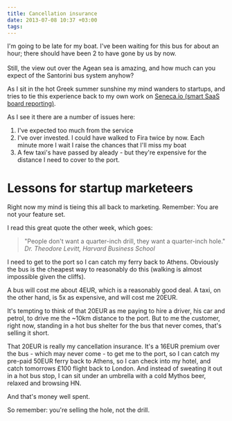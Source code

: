 ```yaml
---
title: Cancellation insurance
date: 2013-07-08 10:37 +03:00
tags:
---
```

<p class="lead">
  I'm going to be late for my boat. I've been waiting for this bus for about an hour; there should have been 2 to have gone by us by now.
  <br><br>
  Still, the view out over the Agean sea is amazing, and how much can you expect of the Santorini bus system anyhow?
</p>

As I sit in the hot Greek summer sunshine my mind wanders to startups, and tries to tie this experience back to my own work on <a href="http://www.seneca.io">Seneca.io (smart SaaS board reporting)</a>.

As I see it there are a number of issues here:
1. I've expected too much from the service
2. I've over invested. I could have walked to Fira twice by now. Each minute more I wait I raise the chances that I'll miss my boat
3. A few taxi's have passed by aleady - but they're expensive for the distance I need to cover to the port.

Lessons for startup marketeers
==

Right now my mind is tieing this all back to marketing. Remember: You are not your feature set. 

I read this great quote the other week, which goes:

> "People don't want a quarter-inch drill, they want a quarter-inch hole."
> <cite>Dr. Theodore Levitt, Harvard Business School</cite>

I need to get to the port so I can catch my ferry back to Athens. Obviously the bus is the cheapest way to reasonably do this (walking is almost impossible given the cliffs).

A bus will cost me about 4EUR, which is a reasonably good deal. A taxi, on the other hand, is 5x as expensive, and will cost me 20EUR.

It's tempting to think of that 20EUR as me paying to hire a driver, his car and petrol, to drive me the ~10km distance to the port. But to me the customer, right now, standing in a hot bus shelter for the bus that never comes, that's selling it short.

That 20EUR is really my cancellation insurance. It's a 16EUR premium over the bus - which may never come -  to get me to the port, so I can catch my pre-paid 50EUR ferry back to Athens, so I can check into my hotel, and catch tomorrows £100 flight back to London.
And instead of sweating it out in a hot bus stop, I can sit under an umbrella with a cold Mythos beer, relaxed and browsing HN.

And that's money well spent.

So remember: you're selling the hole, not the drill.
